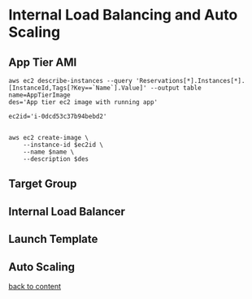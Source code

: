 # Internal Load Balancing and Auto Scaling

## App Tier AMI
```
aws ec2 describe-instances --query 'Reservations[*].Instances[*].[InstanceId,Tags[?Key==`Name`].Value]' --output table
name=AppTierImage
des='App tier ec2 image with running app'

```
```
ec2id='i-0dcd53c37b94bebd2'
```
```

aws ec2 create-image \
    --instance-id $ec2id \
    --name $name \
    --description $des
```
## Target Group
## Internal Load Balancer
## Launch Template
## Auto Scaling
[back to content](readme.md)
